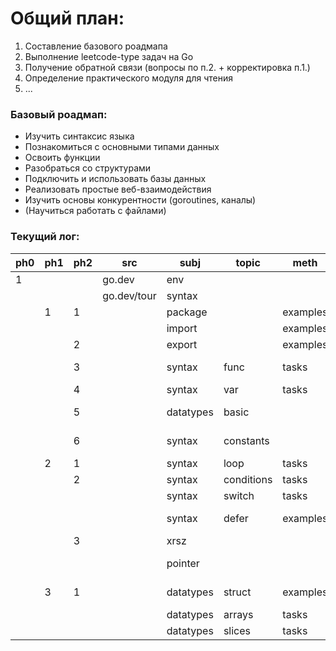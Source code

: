 # Общий план:
1. Составление базового роадмапа
2. Выполнение leetcode-type задач на Go
3. Получение обратной связи (вопросы по п.2. + корректировка п.1.)
4. Определение практического модуля для чтения
5. ...

### Базовый роадмап:
- Изучить синтаксис языка
- Познакомиться с основными типами данных
- Освоить функции
- Разобраться со структурами
- Подключить и использовать базы данных
- Реализовать простые веб-взаимодействия
- Изучить основы конкурентности (goroutines, каналы)
- (Научиться работать с файлами)

### Текущий лог:

| ph0 | ph1 | ph2 | src         | subj      | topic      | meth     | res    | link                                              |
|-----|-----|-----|-------------|-----------|------------|----------|--------|---------------------------------------------------|
| 1   |     |     | go.dev      | env       |            |          | ok     |                                                   |
|     |     |     | go.dev/tour | syntax    |            |          |        |                                                   |
|     | 1   | 1   |             | package   |            | examples | ?      | [1.1](./tour/1_basics/1_hello/main.go)            |
|     |     |     |             | import    |            | examples | ?      | [1.1](./tour/1_basics/1_hello/main.go)            |
|     |     | 2   |             | export    |            | examples | ?      | [1.2](./tour/1_basics/2_export/main.go)           |
|     |     | 3   |             | syntax    | func       | tasks    | ok + ? | [1.3.](./tour/1_basics/3_func/main.go)            |
|     |     | 4   |             | syntax    | var        | tasks    | ok     | [1.4.](./tour/1_basics/4_var/main.go)             |
|     |     | 5   |             | datatypes | basic      |          | ok + ? | [1.5.](./tour/1_basics/5_basic_datatypes/main.go) |
|     |     | 6   |             | syntax    | constants  |          | ok + ? | [1.6.](./tour/1_basics/6_const/main.go)           |
|     | 2   | 1   |             | syntax    | loop       | tasks    | ok     | [2.1.](./tour/2_flowcontrol/1_for/main.go)        |                                                  |
|     |     | 2   |             | syntax    | conditions | tasks    | ok     |                                                   |
|     |     |     |             | syntax    | switch     | tasks    | ok     |                                                   |
|     |     |     |             | syntax    | defer      | examples | ok + ? | [2.2.](./tour/2_flowcontrol/2_if/main.go)         |
|     |     | 3   |             | xrsz      |            |          | ok     |                                                   |
|     |     |     |             | pointer   |            |          | ok + ? | [2.4.](./tour/2_flowcontrol/4_pointer/main.go)    |
|     | 3   | 1   |             | datatypes | struct     | examples | ok + ? | [3.1.](./tour/3_moretypes/1_struct/main.go)       |
|     |     |     |             | datatypes | arrays     | tasks    | ok     | [3.2.](./tour/3_moretypes/2_array/main.go)        |
|     |     |     |             | datatypes | slices     | tasks    | ok     | [3.3.](./tour/3_moretypes/3_slice/main.go)        |                                            |

